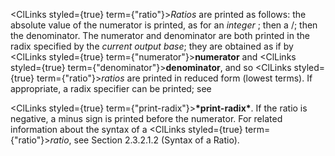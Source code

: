 
 



<ClLinks styled={true} term={"ratio"}><i>Ratios</i></ClLinks> are printed as follows: the absolute value of the numerator is printed, as for an *integer* ; then a /; then the denominator. The numerator and denominator are both printed in the radix specified by the *current output base*; they are obtained as if by <ClLinks styled={true} term={"numerator"}><b>numerator</b></ClLinks> and <ClLinks styled={true} term={"denominator"}><b>denominator</b></ClLinks>, and so <ClLinks styled={true} term={"ratio"}><i>ratios</i></ClLinks> are printed in reduced form (lowest terms). If appropriate, a radix specifier can be printed; see 



<ClLinks styled={true} term={"print-radix"}><b>\*print-radix\*</b></ClLinks>. If the ratio is negative, a minus sign is printed before the numerator. For related information about the syntax of a <ClLinks styled={true} term={"ratio"}><i>ratio</i></ClLinks>, see Section 2.3.2.1.2 (Syntax of a Ratio).
 